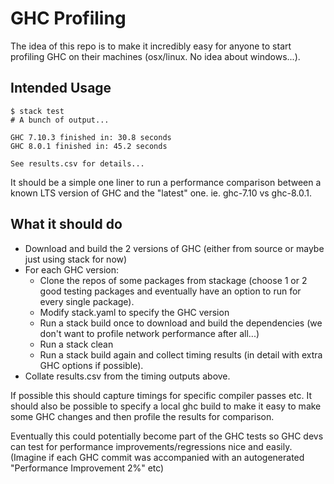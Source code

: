 # GHC Profiling

The idea of this repo is to make it incredibly easy for anyone to start profiling GHC on their machines (osx/linux. No idea about windows...).

## Intended Usage

```
$ stack test
# A bunch of output...

GHC 7.10.3 finished in: 30.8 seconds
GHC 8.0.1 finished in: 45.2 seconds

See results.csv for details...
```

It should be a simple one liner to run a performance comparison between a known LTS version of GHC and the "latest" one.
ie. ghc-7.10 vs ghc-8.0.1.

## What it should do
- Download and build the 2 versions of GHC (either from source or maybe just using stack for now)
- For each GHC version:
  - Clone the repos of some packages from stackage (choose 1 or 2 good testing packages and eventually have an option to run for every single package).
  - Modify stack.yaml to specify the GHC version
  - Run a stack build once to download and build the dependencies (we don't want to profile network performance after all...)
  - Run a stack clean
  - Run a stack build again and collect timing results (in detail with extra GHC options if possible).
- Collate results.csv from the timing outputs above.

If possible this should capture timings for specific compiler passes etc.
It should also be possible to specify a local ghc build to make it easy to make some GHC changes and then profile the results for comparison.

Eventually this could potentially become part of the GHC tests so GHC devs can test for performance improvements/regressions nice and easily.
(Imagine if each GHC commit was accompanied with an autogenerated "Performance Improvement 2%" etc)
